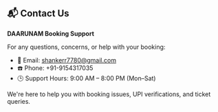 ## 📬 Contact Us

**DAARUNAM Booking Support**

For any questions, concerns, or help with your booking:

- 📧 Email: shankerr7780@gmail.com  
- ☎️ Phone: +91-9154317035
- 🕒 Support Hours: 9:00 AM – 8:00 PM (Mon–Sat)

We're here to help you with booking issues, UPI verifications, and ticket queries.
